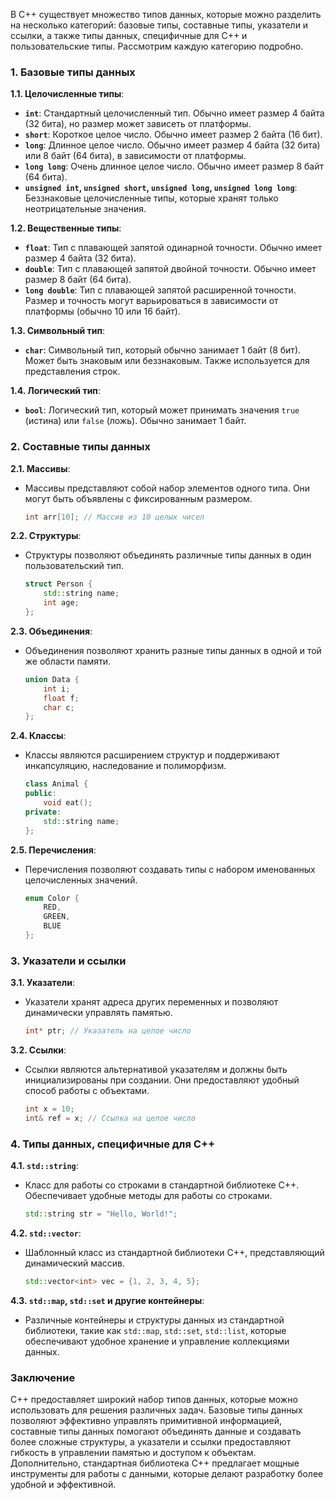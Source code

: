В C++ существует множество типов данных, которые можно разделить на несколько категорий: базовые типы, составные типы, указатели и ссылки, а также типы данных, специфичные для C++ и пользовательские типы. Рассмотрим каждую категорию подробно.

### 1. Базовые типы данных

**1.1. Целочисленные типы**:
- **`int`**: Стандартный целочисленный тип. Обычно имеет размер 4 байта (32 бита), но размер может зависеть от платформы.
- **`short`**: Короткое целое число. Обычно имеет размер 2 байта (16 бит).
- **`long`**: Длинное целое число. Обычно имеет размер 4 байта (32 бита) или 8 байт (64 бита), в зависимости от платформы.
- **`long long`**: Очень длинное целое число. Обычно имеет размер 8 байт (64 бита).
- **`unsigned int`, `unsigned short`, `unsigned long`, `unsigned long long`**: Беззнаковые целочисленные типы, которые хранят только неотрицательные значения.

**1.2. Вещественные типы**:
- **`float`**: Тип с плавающей запятой одинарной точности. Обычно имеет размер 4 байта (32 бита).
- **`double`**: Тип с плавающей запятой двойной точности. Обычно имеет размер 8 байт (64 бита).
- **`long double`**: Тип с плавающей запятой расширенной точности. Размер и точность могут варьироваться в зависимости от платформы (обычно 10 или 16 байт).

**1.3. Символьный тип**:
- **`char`**: Символьный тип, который обычно занимает 1 байт (8 бит). Может быть знаковым или беззнаковым. Также используется для представления строк.

**1.4. Логический тип**:
- **`bool`**: Логический тип, который может принимать значения `true` (истина) или `false` (ложь). Обычно занимает 1 байт.

### 2. Составные типы данных

**2.1. Массивы**:
- Массивы представляют собой набор элементов одного типа. Они могут быть объявлены с фиксированным размером.

  ```cpp
  int arr[10]; // Массив из 10 целых чисел
  ```

**2.2. Структуры**:
- Структуры позволяют объединять различные типы данных в один пользовательский тип.

  ```cpp
  struct Person {
      std::string name;
      int age;
  };
  ```

**2.3. Объединения**:
- Объединения позволяют хранить разные типы данных в одной и той же области памяти.

  ```cpp
  union Data {
      int i;
      float f;
      char c;
  };
  ```

**2.4. Классы**:
- Классы являются расширением структур и поддерживают инкапсуляцию, наследование и полиморфизм.

  ```cpp
  class Animal {
  public:
      void eat();
  private:
      std::string name;
  };
  ```

**2.5. Перечисления**:
- Перечисления позволяют создавать типы с набором именованных целочисленных значений.

  ```cpp
  enum Color {
      RED,
      GREEN,
      BLUE
  };
  ```

### 3. Указатели и ссылки

**3.1. Указатели**:
- Указатели хранят адреса других переменных и позволяют динамически управлять памятью.

  ```cpp
  int* ptr; // Указатель на целое число
  ```

**3.2. Ссылки**:
- Ссылки являются альтернативой указателям и должны быть инициализированы при создании. Они предоставляют удобный способ работы с объектами.

  ```cpp
  int x = 10;
  int& ref = x; // Ссылка на целое число
  ```

### 4. Типы данных, специфичные для C++

**4.1. `std::string`**:
- Класс для работы со строками в стандартной библиотеке C++. Обеспечивает удобные методы для работы со строками.

  ```cpp
  std::string str = "Hello, World!";
  ```

**4.2. `std::vector`**:
- Шаблонный класс из стандартной библиотеки C++, представляющий динамический массив.

  ```cpp
  std::vector<int> vec = {1, 2, 3, 4, 5};
  ```

**4.3. `std::map`, `std::set` и другие контейнеры**:
- Различные контейнеры и структуры данных из стандартной библиотеки, такие как `std::map`, `std::set`, `std::list`, которые обеспечивают удобное хранение и управление коллекциями данных.

### Заключение

C++ предоставляет широкий набор типов данных, которые можно использовать для решения различных задач. Базовые типы данных позволяют эффективно управлять примитивной информацией, составные типы данных помогают объединять данные и создавать более сложные структуры, а указатели и ссылки предоставляют гибкость в управлении памятью и доступом к объектам. Дополнительно, стандартная библиотека C++ предлагает мощные инструменты для работы с данными, которые делают разработку более удобной и эффективной.
